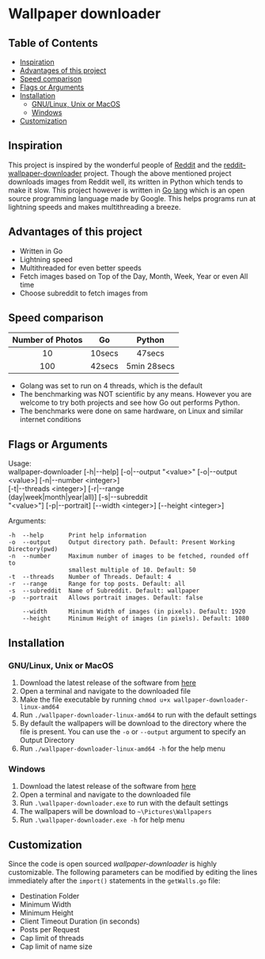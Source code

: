 # Wallpaper downloader

## Table of Contents

  - [Inspiration](#inspiration)
  - [Advantages of this project](#advantages-of-this-project)
  - [Speed comparison](#speed-comparison)
  - [Flags or Arguments](#flags-or-arguments)
  - [Installation](#installation)
    - [GNU/Linux, Unix or MacOS](#gnulinux-unix-or-macos)
    - [Windows](#windows)
  - [Customization](#customization)

## Inspiration

This project is inspired by the wonderful people of [Reddit](https://www.reddit.com/) and the [reddit-wallpaper-downloader](https://github.com/mrsorensen/reddit-wallpaper-downloader) project. Though the above mentioned project downloads images from Reddit well, its written in Python which tends to make it slow. This project however is written in [Go lang](https://golang.org/) which is an open source programming language made by Google. This helps programs run at lightning speeds and makes multithreading a breeze.

## Advantages of this project

- Written in Go
- Lightning speed
- Multithreaded for even better speeds
- Fetch images based on Top of the Day, Month, Week, Year or even All time
- Choose subreddit to fetch images from

## Speed comparison

| Number of Photos |   Go   |   Python    |
| :--------------: | :----: | :---------: |
|        10        | 10secs |   47secs    |
|       100        | 42secs | 5min 28secs |

- Golang was set to run on 4 threads, which is the default
- The benchmarking was NOT scientific by any means. However you are welcome to try both projects and see how Go out performs Python.
- The benchmarks were done on same hardware, on Linux and similar internet conditions 

## Flags or Arguments

Usage:  
wallpaper-downloader [-h|--help] [-o|--output "\<value>" [-o|--output \<value>] [-n|--number \<integer>]  
  [-t|--threads \<integer>] [-r|--range  
  (day|week|month|year|all)] [-s|--subreddit  
  "\<value>"] [-p|--portrait] [--width \<integer>] [--height \<integer>]  

Arguments:

```
-h  --help       Print help information  
-o  --output     Output directory path. Default: Present Working Directory(pwd)  
-n  --number     Maximum number of images to be fetched, rounded off to  
                 smallest multiple of 10. Default: 50  
-t  --threads    Number of Threads. Default: 4  
-r  --range      Range for top posts. Default: all  
-s  --subreddit  Name of Subreddit. Default: wallpaper  
-p  --portrait   Allows portrait images. Default: false  

    --width      Minimum Width of images (in pixels). Default: 1920  
    --height     Minimum Height of images (in pixels). Default: 1080  
```

## Installation

### GNU/Linux, Unix or MacOS

1. Download the latest release of the software from [here](https://github.com/allen505/wallpaper-downloader/releases/)
2. Open a terminal and navigate to the downloaded file
3. Make the file executable by running `chmod u+x wallpaper-downloader-linux-amd64`
4. Run `./wallpaper-downloader-linux-amd64` to run with the default settings
5. By default the wallpapers will be download to the directory where the file is present. You can use the `-o` or `--output` argument to specify an Output Directory
6. Run `./wallpaper-downloader-linux-amd64 -h` for the help menu

### Windows

1. Download the latest release of the software from [here](https://github.com/allen505/wallpaper-downloader/releases/)
2. Open a terminal and navigate to the downloaded file
3. Run `.\wallpaper-downloader.exe` to run with the default settings
4. The wallpapers will be download to `~\Pictures\Wallpapers`
5. Run `.\wallpaper-downloader.exe -h` for help menu

## Customization

Since the code is open sourced _wallpaper-downloader_ is highly customizable. The following parameters can be modified by editing the lines immediately after the `import()` statements in the `getWalls.go` file:

- Destination Folder
- Minimum Width
- Minimum Height
- Client Timeout Duration (in seconds)
- Posts per Request
- Cap limit of threads
- Cap limit of name size
